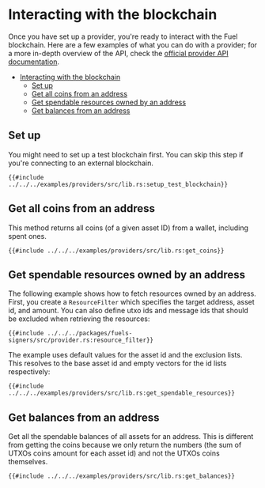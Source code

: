 # Interacting with the blockchain

Once you have set up a provider, you're ready to interact with the Fuel blockchain. Here are a few examples of what you can do with a provider; for a more in-depth overview of the API, check the [official provider API documentation](https://docs.rs/fuels/latest/fuels/signers/provider/struct.Provider.html).

- [Interacting with the blockchain](#interacting-with-the-blockchain)
  - [Set up](#set-up)
  - [Get all coins from an address](#get-all-coins-from-an-address)
  - [Get spendable resources owned by an address](#get-spendable-resources-owned-by-an-address)
  - [Get balances from an address](#get-balances-from-an-address)

## Set up

You might need to set up a test blockchain first. You can skip this step if you're connecting to an external blockchain.

```rust,ignore
{{#include ../../../examples/providers/src/lib.rs:setup_test_blockchain}}
```

## Get all coins from an address

This method returns all coins (of a given asset ID) from a wallet, including spent ones.

```rust,ignore
{{#include ../../../examples/providers/src/lib.rs:get_coins}}
```

## Get spendable resources owned by an address

The following example shows how to fetch resources owned by an address. First, you create a  `ResourceFilter` which specifies the target address, asset id, and amount. You can also define utxo ids and message ids that should be excluded when retrieving the resources:

```rust,ignore
{{#include ../../../packages/fuels-signers/src/provider.rs:resource_filter}}
```

The example uses default values for the asset id and the exclusion lists. This resolves to the base asset id and empty vectors for the id lists respectively:

```rust,ignore
{{#include ../../../examples/providers/src/lib.rs:get_spendable_resources}}
```

## Get balances from an address

Get all the spendable balances of all assets for an address. This is different from getting the coins because we only return the numbers (the sum of UTXOs coins amount for each asset id) and not the UTXOs coins themselves.

```rust,ignore
{{#include ../../../examples/providers/src/lib.rs:get_balances}}
```
